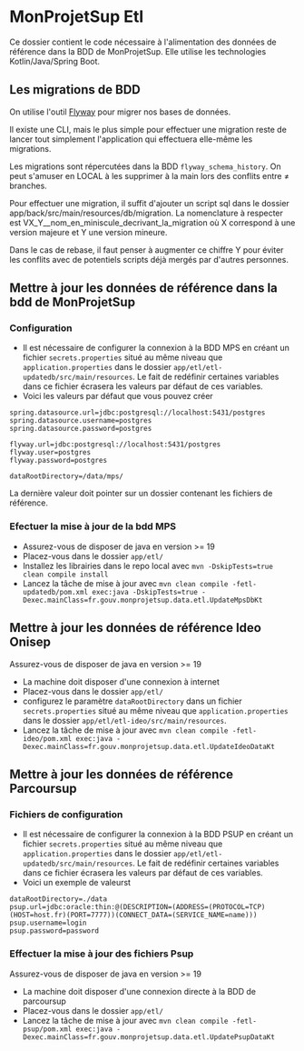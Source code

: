 # MonProjetSup Etl
Ce dossier contient le code nécessaire à l'alimentation des données de référence dans la BDD de MonProjetSup. 
Elle utilise les technologies Kotlin/Java/Spring Boot.

## Les migrations de BDD

On utilise l'outil [Flyway](https://documentation.red-gate.com/flyway) pour migrer nos bases de données.

Il existe une CLI, mais le plus simple pour effectuer une migration reste de lancer tout simplement l'application qui effectuera elle-même les migrations.

Les migrations sont répercutées dans la BDD `flyway_schema_history`. On peut s'amuser en LOCAL à les supprimer à la main lors des conflits entre ≠ branches.

Pour effectuer une migration, il suffit d'ajouter un script sql dans le dossier app/back/src/main/resources/db/migration.
La nomenclature à respecter est VX_Y__nom_en_miniscule_decrivant_la_migration où X correspond à une version majeure et Y une version mineure.

Dans le cas de rebase, il faut penser à augmenter ce chiffre Y pour éviter les conflits avec de potentiels scripts déjà mergés par d'autres personnes.  

## Mettre à jour les données de référence dans la bdd de MonProjetSup

### Configuration
- Il est nécessaire de configurer la connexion à la BDD MPS en créant un fichier `secrets.properties` situé au même niveau que `application.properties` dans le dossier `app/etl/etl-updatedb/src/main/resources`. Le fait de redéfinir certaines variables dans ce fichier écrasera les valeurs par défaut de ces variables.
- Voici les valeurs par défaut que vous pouvez créer
```
spring.datasource.url=jdbc:postgresql://localhost:5431/postgres
spring.datasource.username=postgres
spring.datasource.password=postgres

flyway.url=jdbc:postgresql://localhost:5431/postgres
flyway.user=postgres
flyway.password=postgres

dataRootDirectory=/data/mps/
```
La dernière valeur doit pointer sur un dossier contenant les fichiers de référence.

### Efectuer la mise à jour de la bdd MPS
- Assurez-vous de disposer de java en version >= 19
- Placez-vous dans le dossier `app/etl/`
- Installez les librairies dans le repo local avec ```mvn -DskipTests=true clean compile install```
- Lancez la tâche de mise à jour avec ```mvn clean compile -fetl-updatedb/pom.xml exec:java -DskipTests=true -Dexec.mainClass=fr.gouv.monprojetsup.data.etl.UpdateMpsDbKt```

## Mettre à jour les données de référence Ideo Onisep

Assurez-vous de disposer de java en version >= 19
- La machine doit disposer d'une connexion à internet
- Placez-vous dans le dossier `app/etl/`
- configurez le paramètre `dataRootDirectory` dans un fichier `secrets.properties` situé au même niveau que `application.properties` dans le dossier `app/etl/etl-ideo/src/main/resources`.
- Lancez la tâche de mise à jour avec ```mvn clean compile -fetl-ideo/pom.xml exec:java -Dexec.mainClass=fr.gouv.monprojetsup.data.etl.UpdateIdeoDataKt```

## Mettre à jour les données de référence Parcoursup

### Fichiers de configuration
- Il est nécessaire de configurer la connexion à la BDD PSUP en créant un fichier `secrets.properties` situé au même niveau que `application.properties` dans le dossier `app/etl/etl-updatedb/src/main/resources`. Le fait de redéfinir certaines variables dans ce fichier écrasera les valeurs par défaut de ces variables.
- Voici un exemple de valeurst
```
dataRootDirectory=./data
psup.url=jdbc:oracle:thin:@(DESCRIPTION=(ADDRESS=(PROTOCOL=TCP)(HOST=host.fr)(PORT=7777))(CONNECT_DATA=(SERVICE_NAME=name)))
psup.username=login
psup.password=password
```
### Effectuer la mise à jour des fichiers Psup
Assurez-vous de disposer de java en version >= 19
- La machine doit disposer d'une connexion directe à la BDD de parcoursup 
- Placez-vous dans le dossier `app/etl/`
- Lancez la tâche de mise à jour avec ```mvn clean compile -fetl-psup/pom.xml exec:java -Dexec.mainClass=fr.gouv.monprojetsup.data.etl.UpdatePsupDataKt```
